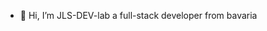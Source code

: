 - 👋 Hi, I’m JLS-DEV-lab a full-stack developer from bavaria

<!---
JLS-DEV-lab/JLS-DEV-lab is a ✨ special ✨ repository because its `README.md` (this file) appears on your GitHub profile.
You can click the Preview link to take a look at your changes.
--->
